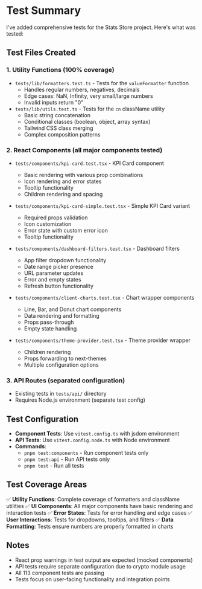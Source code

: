 # Test Summary

I've added comprehensive tests for the Stats Store project. Here's what was tested:

## Test Files Created

### 1. **Utility Functions** (100% coverage)

- `tests/lib/formatters.test.ts` - Tests for the `valueFormatter` function
  - Handles regular numbers, negatives, decimals
  - Edge cases: NaN, Infinity, very small/large numbers
  - Invalid inputs return "0"
- `tests/lib/utils.test.ts` - Tests for the `cn` className utility
  - Basic string concatenation
  - Conditional classes (boolean, object, array syntax)
  - Tailwind CSS class merging
  - Complex composition patterns

### 2. **React Components** (all major components tested)

- `tests/components/kpi-card.test.tsx` - KPI Card component
  - Basic rendering with various prop combinations
  - Icon rendering and error states
  - Tooltip functionality
  - Children rendering and spacing
- `tests/components/kpi-card-simple.test.tsx` - Simple KPI Card variant

  - Required props validation
  - Icon customization
  - Error state with custom error icon
  - Tooltip functionality

- `tests/components/dashboard-filters.test.tsx` - Dashboard filters

  - App filter dropdown functionality
  - Date range picker presence
  - URL parameter updates
  - Error and empty states
  - Refresh button functionality

- `tests/components/client-charts.test.tsx` - Chart wrapper components

  - Line, Bar, and Donut chart components
  - Data rendering and formatting
  - Props pass-through
  - Empty state handling

- `tests/components/theme-provider.test.tsx` - Theme provider wrapper
  - Children rendering
  - Props forwarding to next-themes
  - Multiple configuration options

### 3. **API Routes** (separated configuration)

- Existing tests in `tests/api/` directory
- Requires Node.js environment (separate test config)

## Test Configuration

- **Component Tests**: Use `vitest.config.ts` with jsdom environment
- **API Tests**: Use `vitest.config.node.ts` with Node environment
- **Commands**:
  - `pnpm test:components` - Run component tests only
  - `pnpm test:api` - Run API tests only
  - `pnpm test` - Run all tests

## Test Coverage Areas

✅ **Utility Functions**: Complete coverage of formatters and className utilities
✅ **UI Components**: All major components have basic rendering and interaction tests
✅ **Error States**: Tests for error handling and edge cases
✅ **User Interactions**: Tests for dropdowns, tooltips, and filters
✅ **Data Formatting**: Tests ensure numbers are properly formatted in charts

## Notes

- React prop warnings in test output are expected (mocked components)
- API tests require separate configuration due to crypto module usage
- All 113 component tests are passing
- Tests focus on user-facing functionality and integration points
